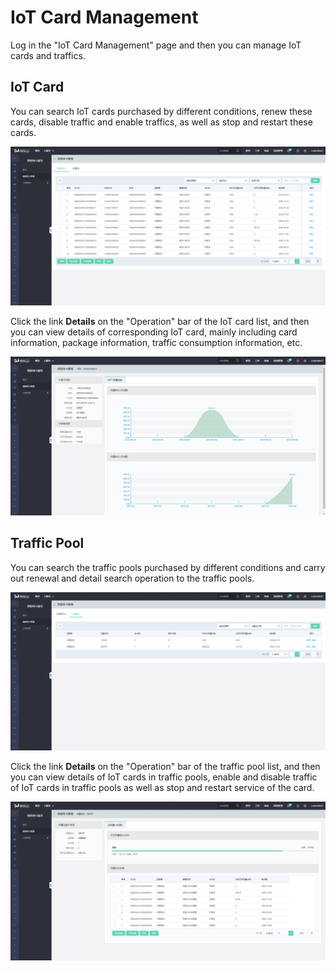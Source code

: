 
# IoT Card Management

Log in the "IoT Card Management" page and then you can manage IoT cards and traffics.

## IoT Card

You can search IoT cards purchased by different conditions, renew these cards, disable traffic and enable traffics, as well as stop and restart these cards.

![物联网卡](../../../../image/Query-Card-Service/3.png)


Click the link **Details** on the "Operation" bar of the IoT card list, and then you can view details of corresponding IoT card, mainly including card information, package information, traffic consumption information, etc.

![物联网卡](../../../../image/Query-Card-Service/3-1.png)

## Traffic Pool

You can search the traffic pools purchased by different conditions and carry out renewal and detail search operation to the traffic pools.

![流量池](../../../../image/Query-Card-Service/4.png)


Click the link **Details** on the "Operation" bar of the traffic pool list, and then you can view details of IoT cards in traffic pools, enable and disable traffic of IoT cards in traffic pools as well as stop and restart service of the card.

![物联网卡](../../../../image/Query-Card-Service/4-2.png)

